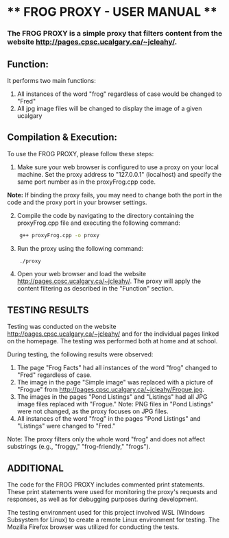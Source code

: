 # ** FROG PROXY - USER MANUAL **
### The FROG PROXY is a simple proxy that filters content from the website http://pages.cpsc.ucalgary.ca/~jcleahy/. 

## Function:
It performs two main functions:
1. All instances of the word "frog" regardless of case would be changed to "Fred"
2. All jpg image files will be changed to display the image of a given ucalgary

## Compilation & Execution:

To use the FROG PROXY, please follow these steps:

1. Make sure your web browser is configured to use a proxy on your local machine. Set the proxy address to "127.0.0.1" (localhost) and specify the same port number as in the proxyFrog.cpp code.

**Note:** If binding the proxy fails, you may need to change both the port in the code and the proxy port in your browser settings.

2. Compile the code by navigating to the directory containing the proxyFrog.cpp file and executing the following command:

```bash
    g++ proxyFrog.cpp -o proxy
```

3. Run the proxy using the following command:

```bash
    ./proxy
```

4. Open your web browser and load the website http://pages.cpsc.ucalgary.ca/~jcleahy/. The proxy will apply the content filtering as described in the "Function" section.

## TESTING RESULTS 
Testing was conducted on the website http://pages.cpsc.ucalgary.ca/~jcleahy/ and for the individual pages linked on the homepage. The testing was performed both at home and at school.

During testing, the following results were observed:
1. The page "Frog Facts" had all instances of the word "frog" changed to "Fred" regardless of case.
2. The image in the page "Simple image" was replaced with a picture of "Frogue" from http://pages.cpsc.ucalgary.ca/~jcleahy/Frogue.jpg.
3. The images in the pages "Pond Listings" and "Listings" had all JPG image files replaced with "Frogue."
Note: PNG files in "Pond Listings" were not changed, as the proxy focuses on JPG files.
4. All instances of the word "frog" in the pages "Pond Listings" and "Listings" were changed to "Fred."

Note: The proxy filters only the whole word "frog" and does not affect substrings (e.g., "froggy," "frog-friendly," "frogs").

## ADDITIONAL
The code for the FROG PROXY includes commented print statements. These print statements were used for monitoring the proxy's requests and responses, as well as for debugging purposes during development.

The testing environment used for this project involved WSL (Windows Subsystem for Linux) to create a remote Linux environment for testing. The Mozilla Firefox browser was utilized for conducting the tests.